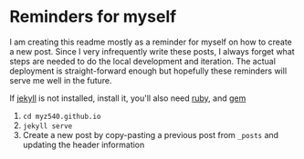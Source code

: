 # Reminders for myself

I am creating this readme mostly as a reminder for myself on how to create a new post. Since I very infrequently write these posts, I always forget what steps are needed to do the local development and iteration. The actual deployment is straight-forward enough but hopefully these reminders will serve me well in the future.

If [jekyll](https://jekyllrb.com/docs/installation/) is not installed, install it, you'll also need [ruby](https://www.ruby-lang.org/en/documentation/installation/), and [gem](https://rubygems.org/pages/download)

1. `cd myz540.github.io`
2. `jekyll serve`
3. Create a new post by copy-pasting a previous post from `_posts` and updating the header information